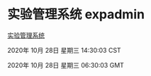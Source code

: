 # 实验管理系统 expadmin
[实验管理系统](http://59.174.26.144:56808/expadmin-782313d2-e1b1-4ea7-932e-3a55e6a1a4d0/)

2020年 10月 28日 星期三 14:30:03 CST

2020年 10月 28日 星期三 06:30:03 GMT
